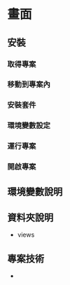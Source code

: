 <h1>畫面</h1>
<h2>安裝</h2>

<h3>取得專案</h3>
<h3>移動到專案內</h3>
<h3>安裝套件</h3>
<h3>環境變數設定</h3>
<h3>運行專案</h3>
<h3>開啟專案</h3>
<h2>環境變數說明</h2>
<h2>資料夾說明</h2>
<ul>
<li>views</li>
</ul>
<h2>專案技術</h2>
<ul>
<li></li>
</ul>

